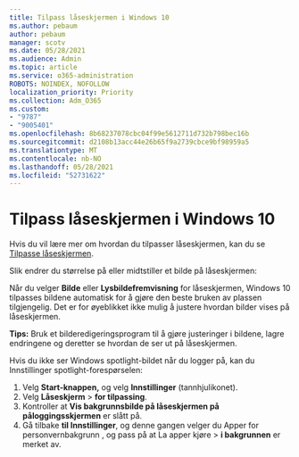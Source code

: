 ```yaml
---
title: Tilpass låseskjermen i Windows 10
ms.author: pebaum
author: pebaum
manager: scotv
ms.date: 05/28/2021
ms.audience: Admin
ms.topic: article
ms.service: o365-administration
ROBOTS: NOINDEX, NOFOLLOW
localization_priority: Priority
ms.collection: Adm_O365
ms.custom:
- "9787"
- "9005401"
ms.openlocfilehash: 8b68237078cbc04f99e5612711d732b798bec16b
ms.sourcegitcommit: d2108b13acc44e26b65f9a2739cbce9bf98959a5
ms.translationtype: MT
ms.contentlocale: nb-NO
ms.lasthandoff: 05/28/2021
ms.locfileid: "52731622"
---
```

# <a name="personalize-your-lock-screen-in-windows-10"></a>Tilpass låseskjermen i Windows 10

Hvis du vil lære mer om hvordan du tilpasser låseskjermen, kan du se [Tilpasse låseskjermen](https://support.microsoft.com/windows/personalize-your-lock-screen-81dab9b0-35cf-887c-84a0-6de8ef72bea0).

Slik endrer du størrelse på eller midtstiller et bilde på låseskjermen:

Når du velger **Bilde** eller **Lysbildefremvisning** for låseskjermen, Windows 10 tilpasses bildene automatisk for å gjøre den beste bruken av plassen tilgjengelig. Det er for øyeblikket ikke mulig å justere hvordan bilder vises på låseskjermen.

**Tips:** Bruk et bilderedigeringsprogram til å gjøre justeringer i bildene, lagre endringene og deretter se hvordan de ser ut på låseskjermen.

Hvis du ikke ser Windows spotlight-bildet når du logger på, kan du Innstillinger spotlight-forespørselen: 

1. Velg **Start-knappen,** og velg **Innstillinger** (tannhjulikonet).
1. Velg **Låseskjerm**  >  **for tilpassing**.
1. Kontroller at **Vis bakgrunnsbilde på låseskjermen på påloggingsskjermen** er slått på.
1. Gå tilbake **til Innstillinger**, og denne gangen velger du Apper for personvernbakgrunn , og pass på at La apper kjøre  >   **i bakgrunnen** er merket av.